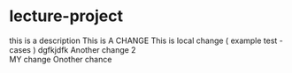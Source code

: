 # lecture-project


this is a description
This is A CHANGE
This is local change ( example test -cases ) dgfkjdfk
Another change 2  
MY change
Onother chance
